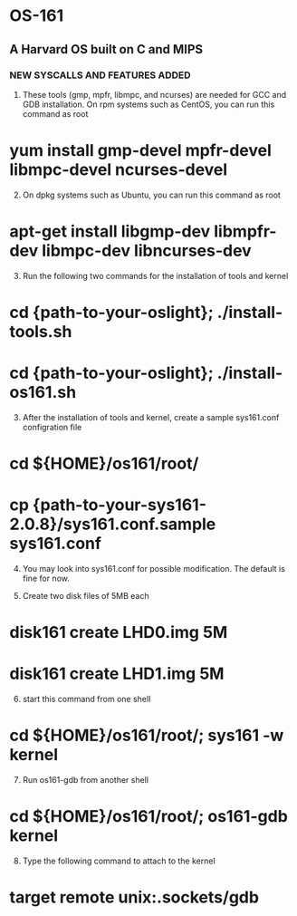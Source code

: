 # OS-161
## A Harvard OS built on C and MIPS
### NEW SYSCALLS AND FEATURES ADDED



1. These tools (gmp, mpfr, libmpc, and ncurses) are needed for GCC and GDB installation. On rpm systems such as CentOS, you can run this command as root
# yum install gmp-devel mpfr-devel libmpc-devel ncurses-devel 

2. On dpkg systems such as Ubuntu, you can run this command as root
# apt-get install libgmp-dev libmpfr-dev libmpc-dev libncurses-dev

3. Run the following two commands for the installation of tools and kernel
# cd {path-to-your-oslight}; ./install-tools.sh
# cd {path-to-your-oslight}; ./install-os161.sh

3. After the installation of tools and kernel, create a sample sys161.conf configration file
# cd ${HOME}/os161/root/
# cp {path-to-your-sys161-2.0.8}/sys161.conf.sample sys161.conf

4. You may look into sys161.conf for possible modification. The default is fine for now.

5. Create two disk files of 5MB each
# disk161 create LHD0.img 5M
# disk161 create LHD1.img 5M

6. start this command from one shell
# cd ${HOME}/os161/root/;  sys161 -w kernel

7. Run os161-gdb from another shell
# cd ${HOME}/os161/root/;  os161-gdb kernel

8. Type the following command to attach to the kernel
# target remote unix:.sockets/gdb
